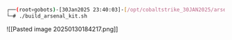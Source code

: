 
```bash
┌──(root💀gobots)-[30Jan2025 23:40:03]-[/opt/cobaltstrike_30JAN2025/arsenal-kit]                                                                                         
└─# ./build_arsenal_kit.sh
```

![[Pasted image 20250130184217.png]]